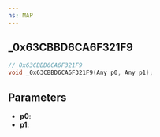 ```yaml
---
ns: MAP
---
```

## _0x63CBBD6CA6F321F9

```c
// 0x63CBBD6CA6F321F9
void _0x63CBBD6CA6F321F9(Any p0, Any p1);
```

## Parameters
* **p0**:
* **p1**:
